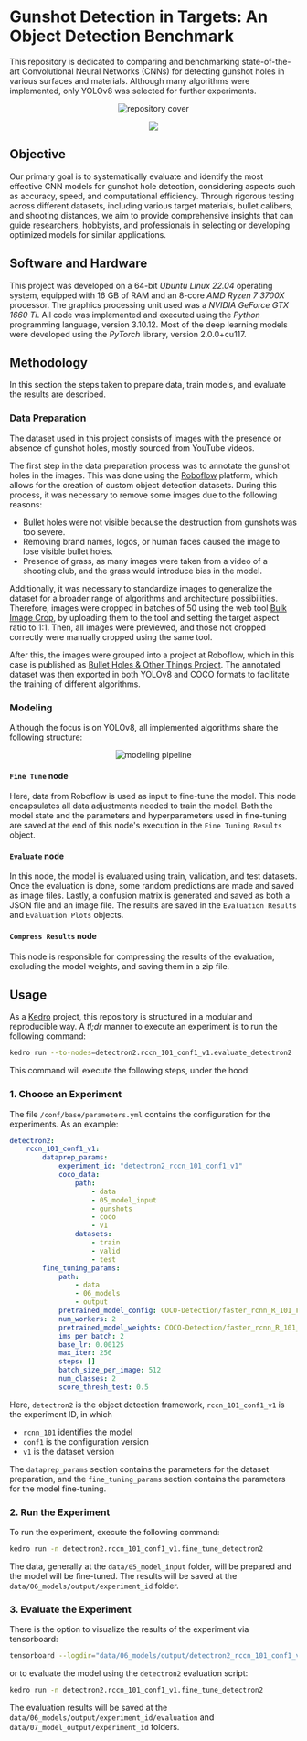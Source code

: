 # Gunshot Detection in Targets: An Object Detection Benchmark

This repository is dedicated to comparing and benchmarking state-of-the-art Convolutional Neural Networks (CNNs) for detecting gunshot holes in various surfaces and materials. Although many algorithms were implemented, only YOLOv8 was selected for further experiments.

<div align="center">

![repository cover](./docs/repository-cover-2.png)

<a href="https://app.roboflow.com/bulletfromagun/bullet-holes-other-things/overview">
    <img src="https://app.roboflow.com/images/download-dataset-badge.svg"></img>
</a>

</div>


## Objective
Our primary goal is to systematically evaluate and identify the most effective CNN models for gunshot hole detection, considering aspects such as accuracy, speed, and computational efficiency. Through rigorous testing across different datasets, including various target materials, bullet calibers, and shooting distances, we aim to provide comprehensive insights that can guide researchers, hobbyists, and professionals in selecting or developing optimized models for similar applications.

## Software and Hardware
This project was developed on a 64-bit *Ubuntu Linux 22.04* operating system, equipped with 16 GB of RAM and an 8-core *AMD Ryzen 7 3700X* processor. The graphics processing unit used was a *NVIDIA GeForce GTX 1660 Ti*. All code was implemented and executed using the *Python* programming language, version 3.10.12. Most of the deep learning models were developed using the *PyTorch* library, version 2.0.0+cu117.

## Methodology
In this section the steps taken to prepare data, train models, and evaluate the results are described.

### Data Preparation
The dataset used in this project consists of images with the presence or absence of gunshot holes, mostly sourced from YouTube videos.

The first step in the data preparation process was to annotate the gunshot holes in the images. This was done using the [Roboflow](https://roboflow.com/) platform, which allows for the creation of custom object detection datasets. During this process, it was necessary to remove some images due to the following reasons:

* Bullet holes were not visible because the destruction from gunshots was too severe.
* Removing brand names, logos, or human faces caused the image to lose visible bullet holes.
* Presence of grass, as many images were taken from a video of a shooting club, and the grass would introduce bias in the model.

Additionally, it was necessary to standardize images to generalize the dataset for a broader range of algorithms and architecture possibilities. Therefore, images were cropped in batches of 50 using the web tool [Bulk Image Crop](https://bulkimagecrop.com/), by uploading them to the tool and setting the target aspect ratio to 1:1. Then, all images were previewed, and those not cropped correctly were manually cropped using the same tool.

After this, the images were grouped into a project at Roboflow, which in this case is published as [Bullet Holes & Other Things Project](https://app.roboflow.com/bulletfromagun/bullet-holes-other-things/overview). The annotated dataset was then exported in both YOLOv8 and COCO formats to facilitate the training of different algorithms.

### Modeling
Although the focus is on YOLOv8, all implemented algorithms share the following structure:

<div align="center">

![modeling pipeline](./docs/kedro-pipeline-2.png)

</div>

#### `Fine Tune` node
Here, data from Roboflow is used as input to fine-tune the model. This node encapsulates all data adjustments needed to train the model. Both the model state and the parameters and hyperparameters used in fine-tuning are saved at the end of this node's execution in the `Fine Tuning Results` object.

#### `Evaluate` node
In this node, the model is evaluated using train, validation, and test datasets. Once the evaluation is done, some random predictions are made and saved as image files. Lastly, a confusion matrix is generated and saved as both a JSON file and an image file. The results are saved in the `Evaluation Results` and `Evaluation Plots` objects.

#### `Compress Results` node
This node is responsible for compressing the results of the evaluation, excluding the model weights, and saving them in a zip file.


## Usage

As a [Kedro](https://kedro.org/) project, this repository is structured in a modular and reproducible way. A _tl;dr_ manner to execute an experiment is to run the following command:

```sh
kedro run --to-nodes=detectron2.rccn_101_conf1_v1.evaluate_detectron2
```

This command will execute the following steps, under the hood:

### 1. Choose an Experiment
The file `/conf/base/parameters.yml` contains the configuration for the experiments. As an example:

```yaml
detectron2:
    rccn_101_conf1_v1:
        dataprep_params:
            experiment_id: "detectron2_rccn_101_conf1_v1"
            coco_data:
                path:
                    - data
                    - 05_model_input
                    - gunshots
                    - coco
                    - v1
                datasets:
                    - train
                    - valid
                    - test
        fine_tuning_params:
            path:
                - data
                - 06_models
                - output
            pretrained_model_config: COCO-Detection/faster_rcnn_R_101_FPN_3x.yaml
            num_workers: 2
            pretrained_model_weights: COCO-Detection/faster_rcnn_R_101_FPN_3x.yaml
            ims_per_batch: 2
            base_lr: 0.00125
            max_iter: 256
            steps: []
            batch_size_per_image: 512
            num_classes: 2
            score_thresh_test: 0.5
```

Here, `detectron2` is the object detection framework, `rccn_101_conf1_v1` is the experiment ID, in which
* `rcnn_101` identifies the model
* `conf1` is the configuration version
* `v1` is the dataset version

The `dataprep_params` section contains the parameters for the dataset preparation, and the `fine_tuning_params` section contains the parameters for the model fine-tuning.

### 2. Run the Experiment
To run the experiment, execute the following command:

```sh
kedro run -n detectron2.rccn_101_conf1_v1.fine_tune_detectron2
```

The data, generally at the `data/05_model_input` folder, will be prepared and the model will be fine-tuned. The results will be saved at the `data/06_models/output/experiment_id` folder.

### 3. Evaluate the Experiment

There is the option to visualize the results of the experiment via tensorboard:

```sh
tensorboard --logdir="data/06_models/output/detectron2_rccn_101_conf1_v1"
```

or to evaluate the model using the `detectron2` evaluation script:

```sh
kedro run -n detectron2.rccn_101_conf1_v1.fine_tune_detectron2
```

The evaluation results will be saved at the `data/06_models/output/experiment_id/evaluation` and `data/07_model_output/experiment_id` folders.

